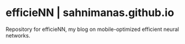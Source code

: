 # efficieNN | sahnimanas.github.io

Repository for efficieNN, my blog on mobile-optimized efficient neural networks.
